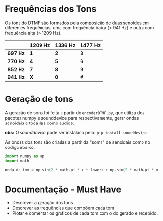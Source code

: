 # Frequências dos Tons
Os tons do DTMF são formados pela composição de duas senoides em diferentes frequências, uma com frequência baixa (< 941 Hz) e outra com frequência alta (> 1209 Hz).

|            | 	1209 Hz    | 1336 Hz	 | 1477 Hz	   |
|------------|-------------|-------------|-------------|
| **697 Hz**	 | **1**       | **2**       | **3**       |
| **770 Hz**	 | **4**       | **5**       | **6**       |
| **852 Hz**	 | **7**       | **8**       | **9**       |
| **941 Hz**	 | **X**       | **0**       | **#**       |


#  Geração de tons

A geração de sons foi feita a partir do `encoderDTMF.py`, que utiliza dos pacotes numpy e sounddevice para respectivamente, gerar ondas senoidais e tocá-las como audios.

**obs:** O *sounddevice* pode ser instalado pelo: `pip install sounddevice`

As ondas dos tons são criadas a partir da "soma" de senoidais como no código abaixo:
```python
import numpy as np
import math

onda_do_tom = np.sin(2 * math.pi * x * lower) + np.sin(2 * math.pi * x * higher)
```

# Documentação - Must Have
- Descrever a geração dos tons
- Descrever as frequências que compõem cada tom
- Plotar e comentar os gráficos de cada tom com o do gerado e recebido.
